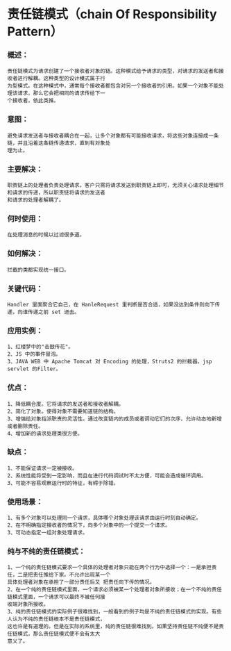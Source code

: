 # 责任链模式（chain Of Responsibility Pattern）

### 概述：<br />
	责任链模式为请求创建了一个接收者对象的链。这种模式给予请求的类型，对请求的发送者和接收者进行解耦。这种类型的设计模式属于行
	为型模式。在这种模式中，通常每个接收者都包含对另一个接收者的引用。如果一个对象不能处理该请求，那么它会把相同的请求传给下一
	个接收者，依此类推。
### 意图：<br />
	避免请求发送者与接收者耦合在一起，让多个对象都有可能接收请求，将这些对象连接成一条链，并且沿着这条链传递请求，直到有对象处
	理为止。
	
###  主要解决：<br />
	职责链上的处理者负责处理请求，客户只需将请求发送到职责链上即可，无须关心请求处理细节和请求的传递，所以职责链将请求的发送者
	和请求的处理者解耦了。
	
### 何时使用：<br />
	在处理消息的时候以过滤很多道。
	
### 如何解决：<br />
	拦截的类都实现统一接口。
	
### 关键代码：<br />
	Handler 里面聚合它自己，在 HanleRequest 里判断是否合适，如果没达到条件则向下传递，向谁传递之前 set 进去。
	
### 应用实例： <br />
	1、红楼梦中的"击鼓传花"。 
	2、JS 中的事件冒泡。 
	3、JAVA WEB 中 Apache Tomcat 对 Encoding 的处理，Struts2 的拦截器，jsp servlet 的Filter。
	
### 优点： <br />
	1、降低耦合度。它将请求的发送者和接收者解耦。 
	2、简化了对象。使得对象不需要知道链的结构。 
	3、增强给对象指派职责的灵活性。通过改变链内的成员或者调动它们的次序，允许动态地新增或者删除责任。
	4、增加新的请求处理类很方便。
	
### 缺点： <br />
	1、不能保证请求一定被接收。 
	2、系统性能将受到一定影响，而且在进行代码调试时不太方便，可能会造成循环调用。 
	3、可能不容易观察运行时的特征，有碍于除错。
	
### 使用场景： <br />
	1、有多个对象可以处理同一个请求，具体哪个对象处理该请求由运行时刻自动确定。 
	2、在不明确指定接收者的情况下，向多个对象中的一个提交一个请求。 
	3、可动态指定一组对象处理请求。
	
### 纯与不纯的责任链模式：<br />
	1、一个纯的责任链模式要求一个具体的处理者对象只能在两个行为中选择一个：一是承担责任，二是把责任推给下家。不允许出现某一个
	具体处理者对象在承担了一部分责任后又 把责任向下传的情况。 
	2、在一个纯的责任链模式里面，一个请求必须被某一个处理者对象所接收；在一个不纯的责任链模式里面，一个请求可以最终不被任何接
	收端对象所接收。
	3、纯的责任链模式的实际例子很难找到，一般看到的例子均是不纯的责任链模式的实现。有些人认为不纯的责任链根本不是责任链模式，
	这也许是有道理的。但是在实际的系统里，纯的责任链很难找到。如果坚持责任链不纯便不是责任链模式，那么责任链模式便不会有太大
	意义了。
